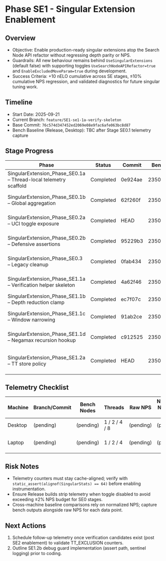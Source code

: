 # Phase SE1 - Singular Extension Enablement

## Overview
- Objective: Enable production-ready singular extensions atop the Search Node API refactor without regressing depth parity or NPS.
- Guardrails: All new behaviour remains behind `UseSingularExtensions` (default false) with supporting toggles `UseSearchNodeAPIRefactor=true` and `EnableExcludedMoveParam=true` during development.
- Success Criteria: +10 nELO cumulative across SE stages, ≤10% cumulative NPS regression, and validated diagnostics for future singular tuning work.

## Timeline
- Start Date: 2025-09-21
- Current Branch: `feature/SE1-se1-1a-verify-skeleton`
- Base Commit: `76c574d347452ed2069e08e9fac6afe063bc8d87`
- Bench Baseline (Release, Desktop): TBC after Stage SE0.1 telemetry capture

## Stage Progress
| Phase | Status | Commit | Bench | Notes |
|-------|--------|--------|-------|-------|
| SingularExtension_Phase_SE0.1a – Thread-local telemetry scaffold | Completed | 0e924ae | 2350511 | `SingularStats` embedded per thread with cache alignment and zero-cost reset semantics. |
| SingularExtension_Phase_SE0.1b – Global aggregation | Completed | 62f260f | 2350511 | Atomic roll-up of per-thread stats with InfoBuilder reporting gated by telemetry flush cadence. |
| SingularExtension_Phase_SE0.2a – UCI toggle exposure | Completed | HEAD | 2350511 | `UseSingularExtensions` wired through UCI → SearchLimits → SearchData with telemetry/reporting gated behind the toggle. |
| SingularExtension_Phase_SE0.2b – Defensive assertions | Completed | 95229b3 | 2350511 | RAII guard + DEBUG asserts ensure excluded move lifecycle stays clean on all negamax exit paths. |
| SingularExtension_Phase_SE0.3 – Legacy cleanup | Completed | 0fab434 | 2350511 | Removed SearchInfo excluded-move plumbing; NodeContext now exclusively manages lifecycle. |
| SingularExtension_Phase_SE1.1a – Verification helper skeleton | Completed | 4a62f46 | 2350511 | `verify_exclusion` now guards on `UseSingularExtensions`/`EnableExcludedMoveParam` and logs bypass/invoked counts in DEBUG. |
| SingularExtension_Phase_SE1.1b – Depth reduction clamp | Completed | ec7f07c | 2350511 | Clamp verification depth to `depth - 1 - 3`; DEBUG `ineligible` counter tracks early exits. |
| SingularExtension_Phase_SE1.1c – Window narrowing | Completed | 91ab2ce | 2350511 | Compute singular verification window `[beta-1, beta]` with clamping; child context wiring deferred to SE1.1d. |
| SingularExtension_Phase_SE1.1d – Negamax recursion hookup | Completed | c912525 | 2350511 | Wire verification search into `negamax` using excluded child context and narrow window; still returns score to caller. |
| SingularExtension_Phase_SE1.2a – TT store policy | Completed | HEAD | 2350511 | Verification mode uses `StorePolicyGuard`; TT entries marked `TT_EXCLUSION` reside only in empty/flagged slots and are first to be evicted by primary stores. |

## Telemetry Checklist
| Machine | Branch/Commit | Bench Nodes | Threads | Raw NPS | Normalized NPS (`NPS / bench`) | Depth @10s | TT Hit % | Notes |
|---------|---------------|-------------|---------|---------|-------------------------------|------------|----------|-------|
| Desktop | (pending) | (pending) | 1 / 2 / 4 / 8 | (pending) | (pending) | (pending) | (pending) | Idle load assumption |
| Laptop | (pending) | (pending) | 1 / 2 / 4 | (pending) | (pending) | (pending) | (pending) | Document battery/thermal state |

## Risk Notes
- Telemetry counters must stay cache-aligned; verify with `static_assert(alignof(SingularStats) == 64)` before enabling instrumentation.
- Ensure Release builds strip telemetry when toggle disabled to avoid exceeding ≤2% NPS budget for SE0 stages.
- Cross-machine baseline comparisons rely on normalized NPS; capture bench outputs alongside raw NPS for each data point.

## Next Actions
1. Schedule follow-up telemetry once verification candidates exist (post SE2 enablement) to validate TT_EXCLUSION counters.
2. Outline SE1.2b debug guard implementation (assert path, sentinel logging) prior to coding.
